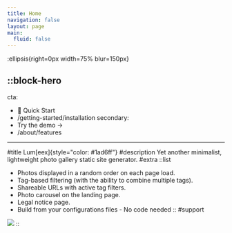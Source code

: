 ```yaml
---
title: Home
navigation: false
layout: page
main:
  fluid: false
---
```


:ellipsis{right=0px width=75% blur=150px}

::block-hero
---
cta:
  - 🚀 Quick Start
  - /getting-started/installation
secondary:
  - Try the demo →
  - /about/features
---
#title
Lum[eex]{style="color: #1ad6ff"}
#description
Yet another minimalist, lightweight photo gallery static site generator.
#extra
  ::list
  - Photos displayed in a random order on each page load.
  - Tag-based filtering (with the ability to combine multiple tags).
  - Shareable URLs with active tag filters.
  - Photo carousel on the landing page.
  - Legal notice page.
  - Build from your configurations files - No code needed
  ::
#support
  <img src="img/lumeex-hero.png"/>
::